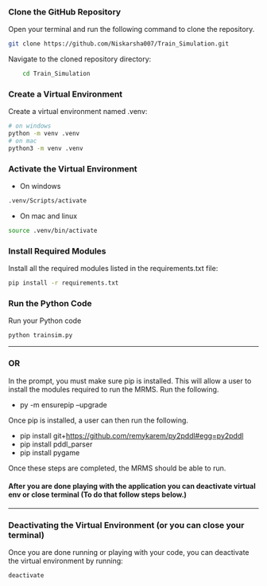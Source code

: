 ### Clone the GitHub Repository

Open your terminal and run the following command to clone the repository.

```bash
git clone https://github.com/Niskarsha007/Train_Simulation.git
```

Navigate to the cloned repository directory:

```bash
    cd Train_Simulation
```

### Create a Virtual Environment

Create a virtual environment named .venv:

```bash
# on windows
python -m venv .venv
# on mac
python3 -m venv .venv
```

### Activate the Virtual Environment

- On windows

```bash
.venv/Scripts/activate
```

- On mac and linux

```bash
source .venv/bin/activate
```

### Install Required Modules

Install all the required modules listed in the requirements.txt file:

```bash
pip install -r requirements.txt
```

### Run the Python Code

Run your Python code

```bash
python trainsim.py
```

---

### OR 

In the prompt, you must make sure pip is installed.
This will allow a user to install the modules required to run the MRMS.
Run the following.
-	py -m ensurepip –upgrade

Once pip is installed, a user can then run the following.
-	pip install git+https://github.com/remykarem/py2pddl#egg=py2pddl
-	pip install pddl_parser
-	pip install pygame

Once these steps are completed, the MRMS should be able to run.



#### After you are done playing with the application you can deactivate virtual env or close terminal (To do that follow steps below.)

---

### Deactivating the Virtual Environment (or you can close your terminal)

Once you are done running or playing with your code, you can deactivate the virtual environment by running:

```bash
deactivate
```




